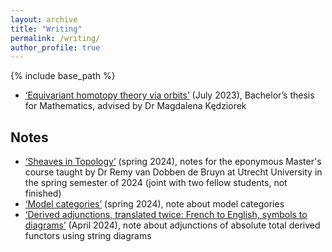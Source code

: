 ```yaml
---
layout: archive
title: "Writing"
permalink: /writing/
author_profile: true
---
```


{% include base_path %}

* [‘Equivariant homotopy theory via orbits’](/files/equivariant-homotopy-theory-via-orbits.pdf) (July 2023), Bachelor’s thesis for Mathematics, advised by Dr Magdalena Kędziorek

## Notes

* [‘Sheaves in Topology’](https://mmasque.github.io/Sheaves-in-Topology-lecture-notes/main.pdf) (spring 2024), notes for the eponymous Master's course taught by Dr Remy van Dobben de Bruyn at Utrecht University in the spring semester of 2024 (joint with two fellow students, not finished)
* [‘Model categories’](/files/model-categories.pdf) (spring 2024), note about model categories
* [‘Derived adjunctions, translated twice: French to English, symbols to diagrams’](/files/derived-adjunctions.pdf) (April 2024), note about adjunctions of absolute total derived functors using string diagrams
